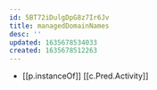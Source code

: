 ```yaml
---
id: 5BT72iDulgDpG8z7Ir6Jv
title: managedDomainNames
desc: ''
updated: 1635678534033
created: 1635678512263
---
```




- [[p.instanceOf]] [[c.Pred.Activity]]

